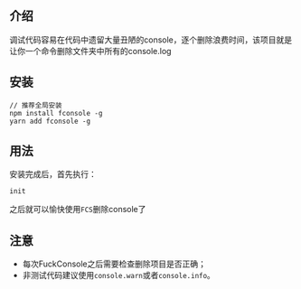 ## 介绍

调试代码容易在代码中遗留大量丑陋的console，逐个删除浪费时间，该项目就是让你一个命令删除文件夹中所有的console.log


## 安装
```
// 推荐全局安装
npm install fconsole -g
yarn add fconsole -g
```

## 用法

安装完成后，首先执行：
```
init
```
之后就可以愉快使用`FCS`删除console了

## 注意

- 每次FuckConsole之后需要检查删除项目是否正确；
- 非测试代码建议使用`console.warn`或者`console.info`。 